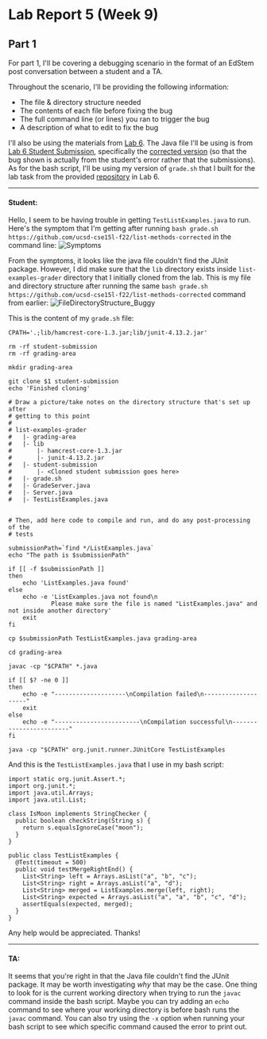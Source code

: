 # Lab Report 5 (Week 9)
## Part 1
For part 1, I'll be covering a debugging scenario in the format of an EdStem post conversation between a student and a TA.

Throughout the scenario, I'll be providing the following information:
* The file & directory structure needed
* The contents of each file before fixing the bug
* The full command line (or lines) you ran to trigger the bug
* A description of what to edit to fix the bug

I'll also be using the materials from [Lab 6](https://ucsd-cse15l-f23.github.io/week/week6/). The Java file I'll be using is from [Lab 6 Student Submission](https://ucsd-cse15l-f23.github.io/week/week6/#student-submissions), specifically the [corrected version](https://github.com/ucsd-cse15l-f22/list-methods-corrected) (so that the bug shown is actually from the student's error rather that the submissions). As for the bash script, I'll be using my version of `grade.sh` that I built for the lab task from the provided [repository](https://github.com/ucsd-cse15l-s23/list-examples-grader) in Lab 6.

---
#### Student:
Hello, I seem to be having trouble in getting `TestListExamples.java` to run. Here's the symptom that I'm getting after running `bash grade.sh https://github.com/ucsd-cse15l-f22/list-methods-corrected` in the command line:
![Symptoms](https://github.com/TamSaputra/cse15l-lab-reports/assets/112127930/31108419-19f6-4d67-be31-2b7859db2d6e)

From the symptoms, it looks like the java file couldn't find the JUnit package. However, I did make sure that the `lib` directory exists inside `list-examples-grader` directory that I initially cloned from the lab. This is my file and directory structure after running the same `bash grade.sh https://github.com/ucsd-cse15l-f22/list-methods-corrected` command from earlier: 
![FileDirectoryStructure_Buggy](https://github.com/TamSaputra/cse15l-lab-reports/assets/112127930/efd0a369-d087-4e00-a29a-b7f4f5de308a)

This is the content of my `grade.sh` file:
```
CPATH='.;lib/hamcrest-core-1.3.jar;lib/junit-4.13.2.jar'

rm -rf student-submission
rm -rf grading-area

mkdir grading-area

git clone $1 student-submission
echo 'Finished cloning'

# Draw a picture/take notes on the directory structure that's set up after
# getting to this point
# 
# list-examples-grader
#   |- grading-area
#   |- lib
#       |- hamcrest-core-1.3.jar
#       |- junit-4.13.2.jar
#   |- student-submission
#       |- <Cloned student submission goes here>
#   |- grade.sh
#   |- GradeServer.java
#   |- Server.java
#   |- TestListExamples.java


# Then, add here code to compile and run, and do any post-processing of the
# tests

submissionPath=`find */ListExamples.java`
echo "The path is $submissionPath"

if [[ -f $submissionPath ]]
then
    echo 'ListExamples.java found'
else
    echo -e 'ListExamples.java not found\n
            Please make sure the file is named "ListExamples.java" and not inside another directory'
    exit
fi

cp $submissionPath TestListExamples.java grading-area

cd grading-area

javac -cp "$CPATH" *.java

if [[ $? -ne 0 ]]
then
    echo -e "--------------------\nCompilation failed\n--------------------"
    exit
else
    echo -e "------------------------\nCompilation successful\n------------------------"
fi

java -cp "$CPATH" org.junit.runner.JUnitCore TestListExamples
```
And this is the `TestListExamples.java` that I use in my bash script:
```
import static org.junit.Assert.*;
import org.junit.*;
import java.util.Arrays;
import java.util.List;

class IsMoon implements StringChecker {
  public boolean checkString(String s) {
    return s.equalsIgnoreCase("moon");
  }
}

public class TestListExamples {
  @Test(timeout = 500)
  public void testMergeRightEnd() {
    List<String> left = Arrays.asList("a", "b", "c");
    List<String> right = Arrays.asList("a", "d");
    List<String> merged = ListExamples.merge(left, right);
    List<String> expected = Arrays.asList("a", "a", "b", "c", "d");
    assertEquals(expected, merged);
  }
}

```
Any help would be appreciated. Thanks!

---
#### TA:
It seems that you're right in that the Java file couldn't find the JUnit package. It may be worth investigating *why* that may be the case. One thing to look for is the current working directory when trying to run the `javac` command inside the bash script. Maybe you can try adding an `echo` command to see where your working directory is before bash runs the `javac` command. You can also try using the `-x` option when running your bash script to see which specific command caused the error to print out.

